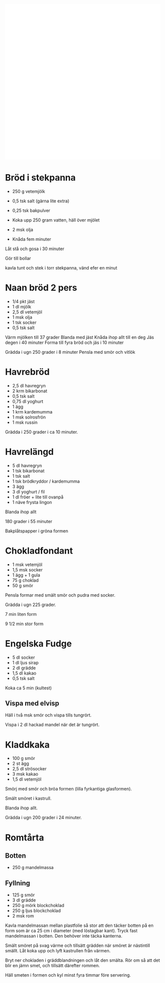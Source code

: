 [<img src="/assets/images/home1_i.png">](http://192.168.86.19)

<script>
let a = document.querySelectorAll('[href*="http://192.168.86.19"]')[0];
a.href = document.referrer;
setTimeout(function() { document.location.href = "http://192.168.86.19"; }, 30*60000);
</script>

# Bröd i stekpanna

* 250 g vetemjölk
* 0,5 tsk salt (gärna lite extra)
* 0,25 tsk bakpulver

* Koka upp 250 gram vatten, häll över mjölet
* 2 msk olja
* Knåda fem minuter

Låt stå och gosa i 30 minuter

Gör till bollar

kavla tunt och stek i torr stekpanna, vänd efer en minut

# Naan bröd 2 pers

* 1/4 pkt jäst
* 1 dl mjölk
* 2,5 dl vetemjöl
* 1 msk olja
* 1 tsk socker
* 0,5 tsk salt

Värm mjölken till 37 grader
Blanda med jäst
Knåda ihop allt till en deg
Jäs degen i 40 minuter
Forma till fyra bröd och jäs i 10 minuter

Grädda i ugn 250 grader i 8 minuter
Pensla med smör och vitlök

# Havrebröd

* 2,5 dl havregryn
* 2 krm bikarbonat
* 0,5 tsk salt
* 0,75 dl yoghurt
* 1 ägg
* 1 krm kardemumma
* 1 msk solrosfrön
* 1 msk russin

Grädda i 250 grader i ca 10 minuter.

# Havrelängd

* 5 dl havregryn
* 1 tsk bikarbonat
* 1 tsk salt
* 1 tsk brödkryddor / kardemumma
* 3 ägg
* 3 dl yoghurt / fil
* 1 dl fröer + lite till ovanpå
* 1 näve frysta lingon

Blanda ihop allt

180 grader i 55 minuter

Bakplåtspapper i gröna formen

# Chokladfondant

* 1 msk vetemjöl
* 1,5 msk socker
* 1 ägg + 1 gula
* 75 g choklad
* 50 g smör

Pensla formar med smält smör och pudra med socker.

Grädda i ugn 225 grader.

7 min liten form

9 1/2 min stor form

# Engelska Fudge

* 5 dl socker
* 1 dl ljus sirap
* 2 dl grädde
* 1,5 dl kakao
* 0,5 tsk salt

Koka ca 5 min (kultest)

## Vispa med elvisp

Häll i två msk smör och vispa tills tungrört.

Vispa i 2 dl hackad mandel när det är tungrört.

# Kladdkaka 

* 100 g smör
* 2 st ägg
* 2,5 dl strösocker
* 3 msk kakao
* 1,5 dl vetemjöl

Smörj med smör och bröa formen (lilla fyrkantiga glasformen).

Smält smöret i kastrull.

Blanda ihop allt.

Grädda i ugn 200 grader i 24 minuter.

# Romtårta

## Botten

* 250 g mandelmassa

## Fyllning

* 125 g smör
* 3 dl grädde
* 250 g mörk blockchoklad
* 250 g ljus blockchoklad
* 2 msk rom

Kavla mandelmassan mellan plastfolie så stor att den täcker botten på en form som är 
ca 25 cm i diameter (med löstagbar kant).
Tryck fast mandelmassan i botten. Den behöver inte täcka kanterna.

Smält smöret på svag värme och tillsätt grädden när smöret är nästintill smällt.
Låt koka upp och lyft kastrullen från värmen. 

Bryt ner chokladen i gräddblandningen och låt den smälta. 
Rör om så att det blir en jämn smet, och tillsätt därefter rommen.

Häll smeten i formen och kyl minst fyra timmar före servering.

